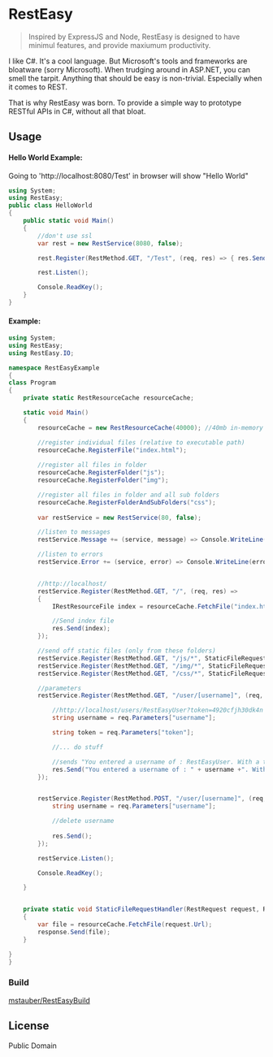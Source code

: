 # RestEasy

> Inspired by ExpressJS and Node, RestEasy is designed to have minimul features, and provide maxiumum productivity.

I like C#. It's a cool language. But Microsoft's tools and frameworks are bloatware (sorry Microsoft). When trudging around in ASP.NET, you can smell the tarpit. Anything that should be easy is non-trivial. Especially when it comes to REST.

That is why RestEasy was born. To provide a simple way to prototype RESTful APIs in C#, without all that bloat.

## Usage

#### Hello World Example:
Going to 'http://localhost:8080/Test' in browser will show "Hello World"

```c#
using System;
using RestEasy;
public class HelloWorld
{
	public static void Main()
	{
		//don't use ssl
		var rest = new RestService(8080, false);

		rest.Register(RestMethod.GET, "/Test", (req, res) => { res.Send("Hello World"); });

		rest.Listen();

		Console.ReadKey();
	}
}
```

#### Example:

```c#
using System;
using RestEasy;
using RestEasy.IO;

namespace RestEasyExample
{
class Program
{
    private static RestResourceCache resourceCache;

    static void Main()
    {
        resourceCache = new RestResourceCache(40000); //40mb in-memory cache

        //register individual files (relative to executable path)
        resourceCache.RegisterFile("index.html");
        
        //register all files in folder
        resourceCache.RegisterFolder("js");
        resourceCache.RegisterFolder("img");

        //register all files in folder and all sub folders
        resourceCache.RegisterFolderAndSubFolders("css");
        
        var restService = new RestService(80, false);

        //listen to messages
        restService.Message += (service, message) => Console.WriteLine(message);

        //listen to errors
        restService.Error += (service, error) => Console.WriteLine(error);


        //http://localhost/
        restService.Register(RestMethod.GET, "/", (req, res) =>
        {
            IRestResourceFile index = resourceCache.FetchFile("index.html");

            //Send index file
            res.Send(index);
        });

        //send off static files (only from these folders)
        restService.Register(RestMethod.GET, "/js/*", StaticFileRequestHandler);
        restService.Register(RestMethod.GET, "/img/*", StaticFileRequestHandler);
        restService.Register(RestMethod.GET, "/css/*", StaticFileRequestHandler);

        //parameters
        restService.Register(RestMethod.GET, "/user/[username]", (req, res) => {

            //http://localhost/users/RestEasyUser?token=4920cfjh30dk4n
            string username = req.Parameters["username"];

            string token = req.Parameters["token"];

            //... do stuff

            //sends "You entered a username of : RestEasyUser. With a token of : 4920cfjh30dk4n"
            res.Send("You entered a username of : " + username +". With a token of : "+ token);
        });


        restService.Register(RestMethod.POST, "/user/[username]", (req, res) => {
            string username = req.Parameters["username"];

            //delete username
        
            res.Send(); 
        });

        restService.Listen();

        Console.ReadKey();

    }


    private static void StaticFileRequestHandler(RestRequest request, RestResponse response)
    {
        var file = resourceCache.FetchFile(request.Url);
        response.Send(file);
    }

}
}
```


### Build

 [mstauber/RestEasyBuild](https://github.com/mstauber/RestEasyBuild)

License
----

Public Domain

